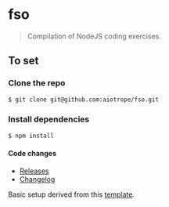 # fso
> Compilation of NodeJS coding exercises.

## To set 

### Clone the repo 
```bash
$ git clone git@github.com:aiotrope/fso.git
```

### Install dependencies
```bash
$ npm install
```

#### Code changes
- [Releases](https://github.com/aiotrope/fso/releases/)
- [Changelog](https://github.com/aiotrope/fso/blob/main/CHANGELOG.md)


Basic setup derived from this [template](https://github.com/aiotrope/skeleton).